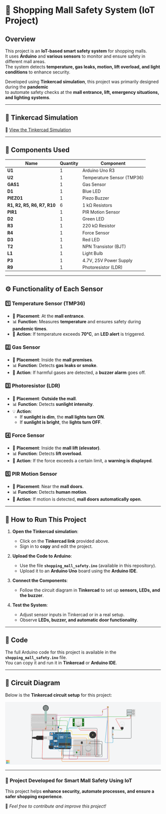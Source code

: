 # 🏢 Shopping Mall Safety System (IoT Project)

## Overview  
This project is an **IoT-based smart safety system** for shopping malls.  
It uses **Arduino** and **various sensors** to monitor and ensure safety in different mall areas.  
The system detects **temperature, gas leaks, motion, lift overload, and light conditions** to enhance security.  

Developed using **Tinkercad simulation**, this project was primarily designed during the **pandemic**  
to automate safety checks at the **mall entrance, lift, emergency situations, and lighting systems**.

---

## 🎥 Tinkercad Simulation  
🔗 [View the Tinkercad Simulation](YOUR_TINKERCAD_LINK_HERE)  

---

## 🔧 Components Used  

| Name | Quantity | Component |
|------|----------|-----------|
| **U1** | 1 | Arduino Uno R3 |
| **U2** | 1 | Temperature Sensor (TMP36) |
| **GAS1** | 1 | Gas Sensor |
| **D1** | 1 | Blue LED |
| **PIEZO1** | 1 | Piezo Buzzer |
| **R1, R2, R5, R6, R7, R10** | 6 | 1 kΩ Resistors |
| **PIR1** | 1 | PIR Motion Sensor |
| **D2** | 1 | Green LED |
| **R3** | 1 | 220 kΩ Resistor |
| **R4** | 1 | Force Sensor |
| **D3** | 1 | Red LED |
| **T2** | 1 | NPN Transistor (BJT) |
| **L1** | 1 | Light Bulb |
| **P3** | 1 | 4.7V, 25V Power Supply |
| **R9** | 1 | Photoresistor (LDR) |

---

## ⚙️ Functionality of Each Sensor  

### 1️⃣ **Temperature Sensor (TMP36)**
- 📍 **Placement**: At the **mall entrance**.
- 📊 **Function**: Measures **temperature** and ensures safety during **pandemic times**.
- 🔔 **Action**: If temperature exceeds **70°C**, an **LED alert** is triggered.

### 2️⃣ **Gas Sensor**
- 📍 **Placement**: Inside the **mall premises**.
- 📊 **Function**: Detects **gas leaks or smoke**.
- 🔔 **Action**: If harmful gases are detected, a **buzzer alarm** goes off.

### 3️⃣ **Photoresistor (LDR)**
- 📍 **Placement**: **Outside the mall**.
- 📊 **Function**: Detects **sunlight intensity**.
- 💡 **Action**:
  - If **sunlight is dim**, the **mall lights turn ON**.
  - If **sunlight is bright**, the **lights turn OFF**.

### 4️⃣ **Force Sensor**
- 📍 **Placement**: Inside the **mall lift (elevator)**.
- 📊 **Function**: Detects **lift overload**.
- 🔔 **Action**: If the force exceeds a certain limit, a **warning is displayed**.

### 5️⃣ **PIR Motion Sensor**
- 📍 **Placement**: Near the **mall doors**.
- 📊 **Function**: Detects **human motion**.
- 🚪 **Action**: If motion is detected, **mall doors automatically open**.

---

## 🚀 How to Run This Project  

1. **Open the Tinkercad simulation**:  
   - Click on the **Tinkercad link** provided above.  
   - Sign in to **copy** and edit the project.  

2. **Upload the Code to Arduino**:  
   - Use the file **`shopping_mall_safety.ino`** (available in this repository).  
   - Upload it to an **Arduino Uno** board using the **Arduino IDE**.  

3. **Connect the Components**:  
   - Follow the circuit diagram in **Tinkercad** to set up **sensors, LEDs, and the buzzer**.  

4. **Test the System**:  
   - Adjust sensor inputs in Tinkercad or in a real setup.  
   - Observe **LEDs, buzzer, and automatic door functionality**.  

---

## 📜 Code  
The full Arduino code for this project is available in the **`shopping_mall_safety.ino`** file.  
You can copy it and run it in **Tinkercad** or **Arduino IDE**.

---

## 📸 Circuit Diagram  
Below is the **Tinkercad circuit setup** for this project:  

![Circuit Diagram](circuit_diagram.png)  

---

### 🔗 **Project Developed for Smart Mall Safety Using IoT**  
This project helps **enhance security, automate processes, and ensure a safer shopping experience**.  

🚀 *Feel free to contribute and improve this project!*  
